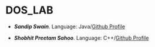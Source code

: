 # DOS_LAB

- ___***Sandip Swain***___. Language: Java/[Github Profile](https://github.com/sandipswain)

- ___***Shobhit Preetam Sahoo***___. Language: C++/[Github Profile](https://github.com/ShobhitSahoo)
